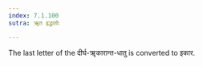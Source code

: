 ```yaml
---
index: 7.1.100
sutra: ॠत इद्धातोः

---
```

The last letter of the दीर्घ-ॠकारान्त-धातु is converted to इकार.